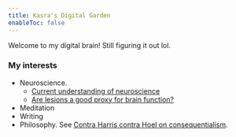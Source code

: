 ```yaml
---
title: Kasra's Digital Garden
enableToc: false
---
```


Welcome to my digital brain! Still figuring it out lol.

### My interests

- Neuroscience. 
    - [Current understanding of neuroscience](notes/neuroscience.md)
    - [Are lesions a good proxy for brain function?](notes/lesions.md)
- Meditation
- Writing
- Philosophy. See [Contra Harris contra Hoel on consequentialism](notes/hoel-harris-utilitarianism.md).